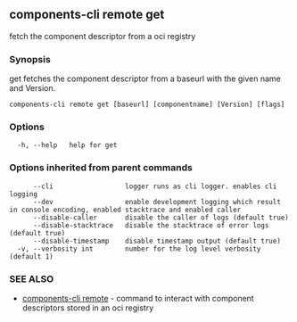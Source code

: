 ## components-cli remote get

fetch the component descriptor from a oci registry

### Synopsis


get fetches the component descriptor from a baseurl with the given name and Version.


```
components-cli remote get [baseurl] [componentname] [Version] [flags]
```

### Options

```
  -h, --help   help for get
```

### Options inherited from parent commands

```
      --cli                  logger runs as cli logger. enables cli logging
      --dev                  enable development logging which result in console encoding, enabled stacktrace and enabled caller
      --disable-caller       disable the caller of logs (default true)
      --disable-stacktrace   disable the stacktrace of error logs (default true)
      --disable-timestamp    disable timestamp output (default true)
  -v, --verbosity int        number for the log level verbosity (default 1)
```

### SEE ALSO

* [components-cli remote](components-cli_remote.md)	 - command to interact with component descriptors stored in an oci registry

